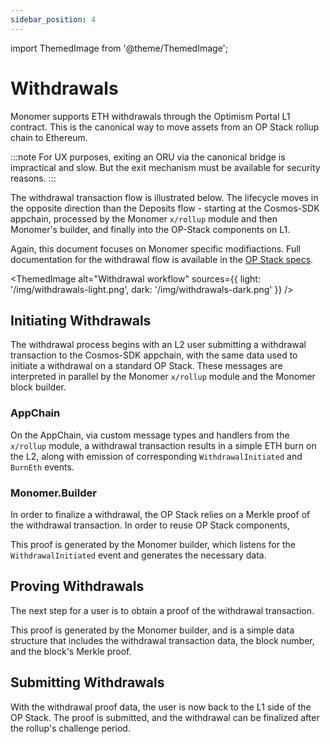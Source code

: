 ```yaml
---
sidebar_position: 4
---
```


import ThemedImage from '@theme/ThemedImage';

# Withdrawals

Monomer supports ETH withdrawals through the Optimism Portal L1 contract. This is the canonical way to move assets from an OP Stack rollup chain to Ethereum.

:::note
For UX purposes, exiting an ORU via the canonical bridge is impractical and slow. But the exit mechanism must be available for security reasons.
:::

The withdrawal transaction flow is illustrated below. The lifecycle moves in the opposite direction than the Deposits flow - starting at the Cosmos-SDK appchain, processed by the Monomer `x/rollup` module and then Monomer's builder, and finally into the OP-Stack components on L1.

Again, this document focuses on Monomer specific modifiactions. Full documentation for the withdrawal flow is available in the [OP Stack specs](https://specs.optimism.io/protocol/withdrawals.html).

<ThemedImage
alt="Withdrawal workflow"
sources={{ light: '/img/withdrawals-light.png', dark: '/img/withdrawals-dark.png' }}
/>

## Initiating Withdrawals

The withdrawal process begins with an L2 user submitting a withdrawal transaction to the Cosmos-SDK appchain, with the same data used to initiate a withdrawal on a standard OP Stack. These messages are interpreted in parallel by the Monomer `x/rollup` module and the Monomer block builder.

### AppChain

On the AppChain, via custom message types and handlers from the `x/rollup` module, a withdrawal transaction results in a simple ETH burn on the L2, along with emission of corresponding `WithdrawalInitiated` and `BurnEth` events.

### Monomer.Builder

In order to finalize a withdrawal, the OP Stack relies on a Merkle proof of the withdrawal transaction. In order to reuse OP Stack components,

This proof is generated by the Monomer builder, which listens for the `WithdrawalInitiated` event and generates the necessary data.

## Proving Withdrawals

The next step for a user is to obtain a proof of the withdrawal transaction.

This proof is generated by the Monomer builder, and is a simple data structure that includes the withdrawal transaction data, the block number, and the block's Merkle proof.

## Submitting Withdrawals

With the withdrawal proof data, the user is now back to the L1 side of the OP Stack. The proof is submitted, and the withdrawal can be finalized after the rollup's challenge period.
